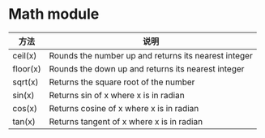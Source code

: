 # Math module

| 方法     | 说明                                                 |
| -------- | ---------------------------------------------------- |
| ceil(x)  | Rounds the number up and returns its nearest integer |
| floor(x) | Rounds the down up and returns its nearest integer   |
| sqrt(x)  | Returns the square root of the number                |
| sin(x)   | Returns sin of x where x is in radian                |
| cos(x)   | Returns cosine of x where x is in radian             |
| tan(x)   | Returns tangent of x where x is in radian            |
